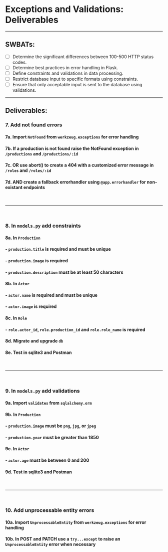 # Exceptions and Validations: Deliverables

---

## SWBATs:

- [ ] Determine the significant differences between 100-500 HTTP status codes.
- [ ] Determine best practices in error handling in Flask.
- [ ] Define constraints and validations in data processing.
- [ ] Restrict database input to specific formats using constraints.
- [ ] Ensure that only acceptable input is sent to the database using validations.

---

## Deliverables:

### 7. Add not found errors 
#### 7a. Import `NotFound` from `werkzeug.exceptions` for error handling
#### 7b. If a production is not found raise the NotFound exception in `/productions` and `/productions/:id`
#### 7c. OR use abort() to create a 404 with a customized error message in `/roles` and `/roles/:id`
#### 7d. AND create a fallback errorhandler using `@app.errorhandler` for non-existant endpoints

<br />

---

<br />

### 8. In `models.py` add constraints
#### 8a. In `Production`
#### - `production.title` is required and must be unique
#### - `production.image` is required
#### - `production.description` must be at least 50 characters
#### 8b. In `Actor`
#### - `actor.name` is required and must be unique
#### - `actor.image` is required
#### 8c. In `Role`
#### - `role.actor_id`, `role.production_id` and `role.role_name` is required
#### 8d. Migrate and upgrade `db`
#### 8e. Test in sqlite3 and Postman

<br />

---

<br />

### 9. In `models.py` add validations
#### 9a. Import `validates` from `sqlalchemy.orm`
#### 9b. In `Production`
#### - `production.image` must be `png`, `jpg`, or `jpeg`
#### - `production.year` must be greater than 1850
#### 9c. In `Actor`
#### - `actor.age` must be between 0 and 200
#### 9d. Test in sqlite3 and Postman

<br />

---

<br />

### 10. Add unprocessable entity errors
#### 10a. Import `UnprocessableEntity` from `werkzeug.exceptions` for error handling
#### 10b. In POST and PATCH use a `try...except` to raise an `UnprocessableEntity` error when necessary